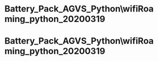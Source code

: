 # Battery_Pack_AGVS_Python\wifiRoaming_python_20200319
# Battery_Pack_AGVS_Python\wifiRoaming_python_20200319
